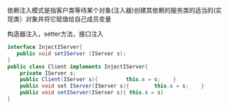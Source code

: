 
依赖注入模式是指客户类等待某个对象(注入器)创建其依赖的服务类的适当的(实现类）对象并将它赋值给自己成员变量

构造器注入，setter方法，接口注入

```java
interface InjectIServer{
   public void setIServer (IServer s);
}
public class Client implements InjectIServer{   
    private IServer s;   
    public Client(IServer s){         this.s = s;    }  
    public void set IServer(IServer s){        this.s = s;    }
    public void setIServer(IServer s){ this.s = s}     
}  
```
